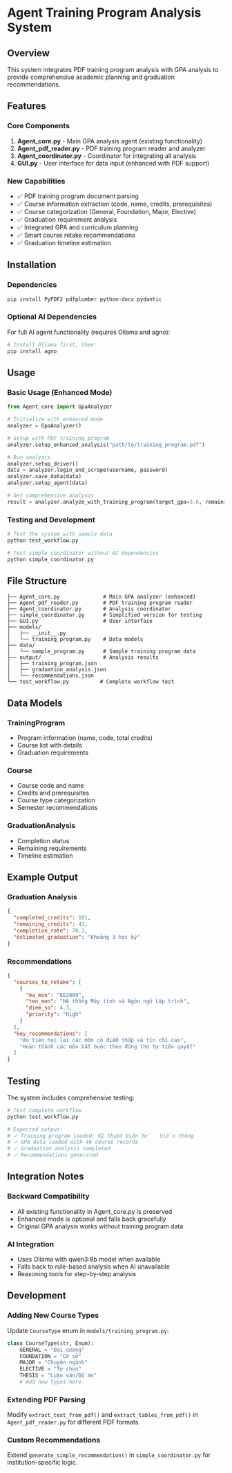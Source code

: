 # Agent Training Program Analysis System

## Overview
This system integrates PDF training program analysis with GPA analysis to provide comprehensive academic planning and graduation recommendations.

## Features

### Core Components
1. **Agent_core.py** - Main GPA analysis agent (existing functionality)
2. **Agent_pdf_reader.py** - PDF training program reader and analyzer  
3. **Agent_coordinator.py** - Coordinator for integrating all analysis
4. **GUI.py** - User interface for data input (enhanced with PDF support)

### New Capabilities
- ✅ PDF training program document parsing
- ✅ Course information extraction (code, name, credits, prerequisites)
- ✅ Course categorization (General, Foundation, Major, Elective)
- ✅ Graduation requirement analysis
- ✅ Integrated GPA and curriculum planning
- ✅ Smart course retake recommendations
- ✅ Graduation timeline estimation

## Installation

### Dependencies
```bash
pip install PyPDF2 pdfplumber python-docx pydantic
```

### Optional AI Dependencies
For full AI agent functionality (requires Ollama and agno):
```bash
# Install Ollama first, then:
pip install agno
```

## Usage

### Basic Usage (Enhanced Mode)
```python
from Agent_core import GpaAnalyzer

# Initialize with enhanced mode
analyzer = GpaAnalyzer()

# Setup with PDF training program
analyzer.setup_enhanced_analysis("path/to/training_program.pdf")

# Run analysis
analyzer.setup_driver()
data = analyzer.login_and_scrape(username, password)
analyzer.save_data(data)
analyzer.setup_agent(data)

# Get comprehensive analysis
result = analyzer.analyze_with_training_program(target_gpa=3.6, remaining_semesters=4)
```

### Testing and Development
```python
# Test the system with sample data
python test_workflow.py

# Test simple coordinator without AI dependencies
python simple_coordinator.py
```

## File Structure

```
├── Agent_core.py              # Main GPA analyzer (enhanced)
├── Agent_pdf_reader.py        # PDF training program reader
├── Agent_coordinator.py       # Analysis coordinator
├── simple_coordinator.py      # Simplified version for testing
├── GUI.py                     # User interface
├── models/
│   ├── __init__.py
│   └── training_program.py    # Data models
├── data/
│   └── sample_program.py      # Sample training program data
├── output/                    # Analysis results
│   ├── training_program.json
│   ├── graduation_analysis.json
│   └── recommendations.json
└── test_workflow.py          # Complete workflow test
```

## Data Models

### TrainingProgram
- Program information (name, code, total credits)
- Course list with details
- Graduation requirements

### Course
- Course code and name
- Credits and prerequisites
- Course type categorization
- Semester recommendations

### GraduationAnalysis
- Completion status
- Remaining requirements
- Timeline estimation

## Example Output

### Graduation Analysis
```json
{
  "completed_credits": 101,
  "remaining_credits": 43,
  "completion_rate": 70.1,
  "estimated_graduation": "Khoảng 3 học kỳ"
}
```

### Recommendations
```json
{
  "courses_to_retake": [
    {
      "ma_mon": "EE2009",
      "ten_mon": "Hệ thống Máy tính và Ngôn ngữ Lập trình",
      "diem_so": 4.3,
      "priority": "High"
    }
  ],
  "key_recommendations": [
    "Ưu tiên học lại các môn có điểm thấp và tín chỉ cao",
    "Hoàn thành các môn bắt buộc theo đúng thứ tự tiên quyết"
  ]
}
```

## Testing

The system includes comprehensive testing:

```bash
# Test complete workflow
python test_workflow.py

# Expected output:
# ✓ Training program loaded: Kỹ thuật Điện tử - Viễn thông  
# ✓ GPA data loaded with 46 course records
# ✓ Graduation analysis completed
# ✓ Recommendations generated
```

## Integration Notes

### Backward Compatibility
- All existing functionality in Agent_core.py is preserved
- Enhanced mode is optional and falls back gracefully
- Original GPA analysis works without training program data

### AI Integration
- Uses Ollama with qwen3:8b model when available
- Falls back to rule-based analysis when AI unavailable
- Reasoning tools for step-by-step analysis

## Development

### Adding New Course Types
Update `CourseType` enum in `models/training_program.py`:
```python
class CourseType(str, Enum):
    GENERAL = "Đại cương"
    FOUNDATION = "Cơ sở"  
    MAJOR = "Chuyên ngành"
    ELECTIVE = "Tự chọn"
    THESIS = "Luận văn/Đồ án"
    # Add new types here
```

### Extending PDF Parsing
Modify `extract_text_from_pdf()` and `extract_tables_from_pdf()` in `Agent_pdf_reader.py` for different PDF formats.

### Custom Recommendations
Extend `generate_simple_recommendation()` in `simple_coordinator.py` for institution-specific logic.